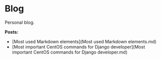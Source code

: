 Blog
====

Personal blog.

**Posts:**

+ [Most used Markdown elements](Most used Markdown elements.md)
+ [Most important CentOS commands for Django developer](Most important CentOS commands for Django developer.md)

